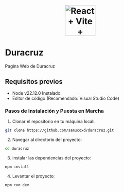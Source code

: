 <a href="https://react.dev/">
  <h1 align="center">
    <picture>
      <source media="(prefers-color-scheme: dark)" srcset="https://vitejs.dev/logo-with-shadow.png">
      <img alt="React + Vite + TypeScript" src="https://upload.wikimedia.org/wikipedia/commons/a/a7/React-icon.svg" style="width: 100px; margin-right: 10px;">
    </picture>
  </h1>
</a>

# Duracruz

Pagina Web de Duracruz

## Requisitos previos

- Node v22.12.0 Instalado
- Editor de código (Recomendado: Visual Studio Code)

### Pasos de Instalación y Puesta en Marcha

1. Clonar el repositorio en tu máquina local:

```bash
git clone https://github.com/samucoxd/duracruz.git
```

2. Navegar al directorio del proyecto:

```bash
cd duracruz
```

3. Instalar las dependencias del proyecto:

```bash
npm install
```

4. Levantar el proyecto:

```bash
npm run dev
```
